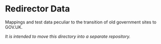 # Redirector Data


Mappings and test data peculiar to the transition of old government sites to GOV.UK.

_It is intended to move this directory into a separate repository._
